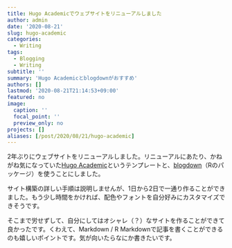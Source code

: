 ```yaml
---
title: Hugo Academicでウェブサイトをリニューアルしました
author: admin
date: '2020-08-21'
slug: hugo-academic
categories:
  - Writing
tags:
  - Blogging
  - Writing
subtitle: ''
summary: 'Hugo Academicとblogdownがおすすめ'
authors: []
lastmod: '2020-08-21T21:14:53+09:00'
featured: no
image:
  caption: ''
  focal_point: ''
  preview_only: no
projects: []
aliases: [/post/2020/08/21/hugo-academic]
---
```


2年ぶりにウェブサイトをリニューアルしました。リニューアルにあたり、かねがね気になっていた[Hugo Academic](https://themes.gohugo.io/academic/ "Hugo Academic")というテンプレートと、[blogdown](https://bookdown.org/yihui/blogdown/ "blogdown: Creating Websites with R Markdown")（Rのパッケージ）を使うことにしました。

サイト構築の詳しい手順は説明しませんが、1日から2日で一通り作ることができました。もう少し時間をかければ、配色やフォントを自分好みにカスタマイズできそうです。

そこまで労せずして、自分にしてはオシャレ（？）なサイトを作ることができて良かったです。くわえて、Markdown / R Markdownで記事を書くことができるのも嬉しいポイントです。気が向いたらなにか書きたいです。